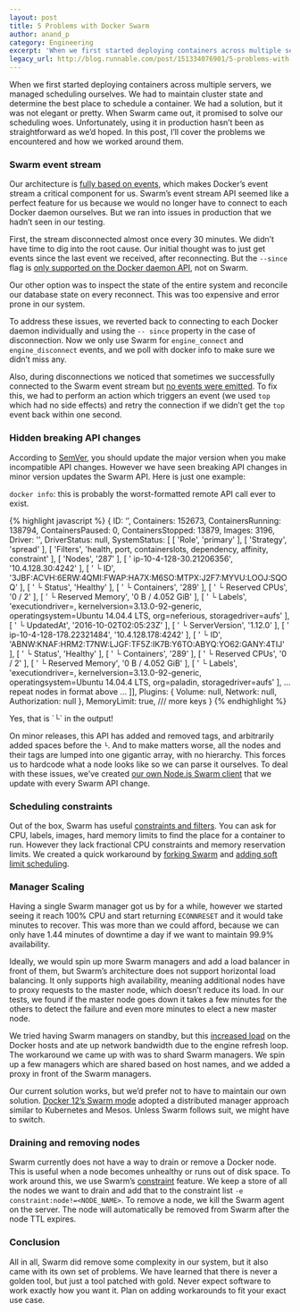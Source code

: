 ```yaml
---
layout: post
title: 5 Problems with Docker Swarm
author: anand_p
category: Engineering
excerpt: 'When we first started deploying containers across multiple servers, we managed scheduling ourselves. We had to maintain cluster state and determine the best place to schedule a container. We had a solution, but it was not elegant or pretty. When Swarm came out, it promised to solve our scheduling woes. Unfortunately, using it in production hasn’t been as straightforward as we’d hoped. In this post, I’ll cover the problems we encountered and how we worked around them.'
legacy_url: http://blog.runnable.com/post/151334076901/5-problems-with-docker-swarm
---
```


When we first started deploying containers across multiple servers, we managed scheduling ourselves. We had to maintain cluster state and determine the best place to schedule a container. We had a solution, but it was not elegant or pretty. When Swarm came out, it promised to solve our scheduling woes. Unfortunately, using it in production hasn’t been as straightforward as we’d hoped. In this post, I’ll cover the problems we encountered and how we worked around them.

### Swarm event stream

Our architecture is [fully based on events](event-driven-microservices-using-rabbitmq), which makes Docker’s event stream a critical component for us. Swarm’s event stream API seemed like a perfect feature for us because we would no longer have to connect to each Docker daemon ourselves. But we ran into issues in production that we hadn’t seen in our testing.

First, the stream disconnected almost once every 30 minutes. We didn’t have time to dig into the root cause. Our initial thought was to just get events since the last event we received, after reconnecting. But the `--since` flag is [only supported on the Docker daemon API](https://github.com/docker/swarm/issues/1203), not on Swarm.

Our other option was to inspect the state of the entire system and reconcile our database state on every reconnect. This was too expensive and error prone in our system.

To address these issues, we reverted back to connecting to each Docker daemon individually and using the `-- since` property in the case of disconnection. Now we only use Swarm for `engine_connect` and `engine_disconnect` events, and we poll with docker info to make sure we didn’t miss any.

Also, during disconnections we noticed that sometimes we successfully connected to the Swarm event stream but [no events were emitted](https://github.com/docker/swarm/issues/2309). To fix this, we had to perform an action which triggers an event (we used `top` which had no side effects) and retry the connection if we didn’t get the `top` event back within one second.

### Hidden breaking API changes

According to [SemVer](http://semver.org/), you should update the major version when you make incompatible API changes. However we have seen breaking API changes in minor version updates the Swarm API. Here is just one example:

`docker info`: this is probably the worst-formatted remote API call ever to exist.

{% highlight javascript %}
{ ID: ‘’,
  Containers: 152673,
  ContainersRunning: 138794,
  ContainersPaused: 0,
  ContainersStopped: 13879,
  Images: 3196,
  Driver: '',
  DriverStatus: null,
  SystemStatus:
   [ [ 'Role', 'primary' ],
     [ 'Strategy', 'spread' ],
     [ 'Filters',
       'health, port, containerslots, dependency, affinity, constraint' ],
     [ 'Nodes', '287' ],
     [ ' ip-10-4-128-30.21206356', '10.4.128.30:4242' ],
     [ '  └ ID',
       '3JBF:ACVH:6ERW:4QMI:FWAP:HA7X:M6SO:MTPX:J2F7:MYVU:LOOJ:SQOQ' ],
     [ '  └ Status', 'Healthy' ],
     [ '  └ Containers', '289' ],
     [ '  └ Reserved CPUs', '0 / 2' ],
     [ '  └ Reserved Memory', '0 B / 4.052 GiB' ],
     [ '  └ Labels',
       'executiondriver=, kernelversion=3.13.0-92-generic, operatingsystem=Ubuntu 14.04.4 LTS, org=neferious, storagedriver=aufs' ],
     [ '  └ UpdatedAt', '2016-10-02T02:05:23Z' ],
     [ '  └ ServerVersion', '1.12.0' ],
     [ ' ip-10-4-128-178.22321484', '10.4.128.178:4242' ],
     [ '  └ ID',
       'ABNW:KNAF:HRM2:T7NW:LJGF:TF5Z:IK7B:Y6TO:ABYQ:YO62:GANY:4TIJ' ],
     [ '  └ Status', 'Healthy' ],
     [ '  └ Containers', '289' ],
     [ '  └ Reserved CPUs', '0 / 2' ],
     [ '  └ Reserved Memory', '0 B / 4.052 GiB' ],
     [ '  └ Labels',
       'executiondriver=, kernelversion=3.13.0-92-generic, operatingsystem=Ubuntu 14.04.4 LTS, org=paladin, storagedriver=aufs' ],
… repeat nodes in format above ...
]],
  Plugins: { Volume: null, Network: null, Authorization: null },
  MemoryLimit: true,
/// more keys
}
{% endhighlight %}

<p class="small text-center text-gray caption">Yes, that is `└` in the output!</p>

On minor releases, this API has added and removed tags, and arbitrarily added spaces before the `└`. And to make matters worse, all the nodes and their tags are lumped into one gigantic array, with no hierarchy. This forces us to hardcode what a node looks like so we can parse it ourselves. To deal with these issues, we’ve created [our own Node.js Swarm client](https://github.com/Runnable/swarmerode) that we update with every Swarm API change.

### Scheduling constraints

Out of the box, Swarm has useful [constraints and filters](https://docs.docker.com/swarm/scheduler/filter/#/swarm-filters). You can ask for CPU, labels, images, hard memory limits to find the place for a container to run. However they lack fractional CPU constraints and memory reservation limits. We created a quick workaround by [forking Swarm](https://github.com/CodeNow/swarm) and [adding soft limit scheduling](cost-efficient-container-scheduling-with-docker).

### Manager Scaling

Having a single Swarm manager got us by for a while, however we started seeing it reach 100% CPU and start returning `ECONNRESET` and it would take minutes to recover. This was more than we could afford, because we can only have 1.44 minutes of downtime a day if we want to maintain 99.9% availability.

Ideally, we would spin up more Swarm managers and add a load balancer in front of them, but Swarm’s architecture does not support horizontal load balancing. It only supports high availability, meaning additional nodes have to proxy requests to the master node, which doesn’t reduce its load. In our tests, we found if the master node goes down it takes a few minutes for the others to detect the failure and even more minutes to elect a new master node.

We tried having Swarm managers on standby, but this [increased load](https://github.com/docker/swarm/issues/1752) on the Docker hosts and ate up network bandwidth due to the engine refresh loop. The workaround we came up with was to shard Swarm managers. We spin up a few managers which are shared based on host names, and we added a proxy in front of the Swarm managers.

Our current solution works, but we’d prefer not to have to maintain our own solution. [Docker 12’s Swarm mode](https://docs.docker.com/engine/swarm/) adopted a distributed manager approach similar to Kubernetes and Mesos. Unless Swarm follows suit, we might have to switch.

### Draining and removing nodes

Swarm currently does not have a way to drain or remove a Docker node. This is useful when a node becomes unhealthy or runs out of disk space. To work around this, we use Swarm’s [constraint](https://docs.docker.com/swarm/scheduler/filter/#/use-a-constraint-filter) feature. We keep a store of all the nodes we want to drain and add that to the constraint list `-e constraint:node!=<NODE_NAME>`. To remove a node, we kill the Swarm agent on the server. The node will automatically be removed from Swarm after the node TTL expires.

### Conclusion

All in all, Swarm did remove some complexity in our system, but it also came with its own set of problems. We have learned that there is never a golden tool, but just a tool patched with gold. Never expect software to work exactly how you want it. Plan on adding workarounds to fit your exact use case.
